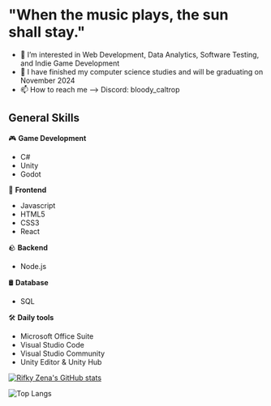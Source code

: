 # "When the music plays, the sun shall stay."

- 👀 I’m interested in Web Development, Data Analytics, Software Testing, and Indie Game Development
- 🌱 I have finished my computer science studies and will be graduating on November 2024
- 📫 How to reach me --> Discord: bloody_caltrop

## General Skills
🎮 **Game Development**
- C#
- Unity
- Godot

🌱 **Frontend**
- Javascript
- HTML5
- CSS3
- React

🪨 **Backend**
- Node.js

🛢️ **Database**
- SQL

🛠️ **Daily tools**
- Microsoft Office Suite
- Visual Studio Code
- Visual Studio Community
- Unity Editor & Unity Hub

[![Rifky Zena's GitHub stats](https://github-readme-stats.vercel.app/api?username=rifkyzena&theme=tokyonight)](https://github.com/rifkyzena/github-readme-stats)

![Top Langs](https://github-readme-stats.vercel.app/api/top-langs/?username=rifkyzena&theme=tokyonight)

<!---
rifkyzena1488/rifkyzena1488 is a ✨ special ✨ repository because its `README.md` (this file) appears on your GitHub profile.
You can click the Preview link to take a look at your changes.
--->
